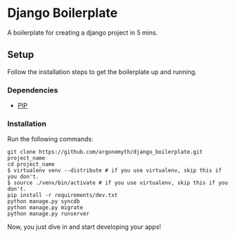 Django Boilerplate
==================

A boilerplate for creating a django project in 5 mins.

Setup
-----
Follow the installation steps to get the boilerplate up and running.

### Dependencies
* [PIP](https://github.com/pypa/pip)

### Installation

Run the following commands:

    git clone https://github.com/argonemyth/django_boilerplate.git project_name 
    cd project_name
    $ virtualenv venv --distribute # if you use virtualenv, skip this if you don't.
    $ source ./venv/bin/activate # if you use virtualenv, skip this if you don't.
    pip install -r requirements/dev.txt
    python manage.py syncdb
    python manage.py migrate
    python manage.py runserver

Now, you just dive in and start developing your apps!
